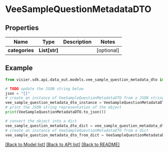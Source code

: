 # VeeSampleQuestionMetadataDTO


## Properties

Name | Type | Description | Notes
------------ | ------------- | ------------- | -------------
**categories** | **List[str]** |  | [optional] 

## Example

```python
from visier.sdk.api.data_out.models.vee_sample_question_metadata_dto import VeeSampleQuestionMetadataDTO

# TODO update the JSON string below
json = "{}"
# create an instance of VeeSampleQuestionMetadataDTO from a JSON string
vee_sample_question_metadata_dto_instance = VeeSampleQuestionMetadataDTO.from_json(json)
# print the JSON string representation of the object
print(VeeSampleQuestionMetadataDTO.to_json())

# convert the object into a dict
vee_sample_question_metadata_dto_dict = vee_sample_question_metadata_dto_instance.to_dict()
# create an instance of VeeSampleQuestionMetadataDTO from a dict
vee_sample_question_metadata_dto_from_dict = VeeSampleQuestionMetadataDTO.from_dict(vee_sample_question_metadata_dto_dict)
```
[[Back to Model list]](../README.md#documentation-for-models) [[Back to API list]](../README.md#documentation-for-api-endpoints) [[Back to README]](../README.md)


